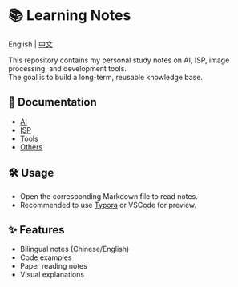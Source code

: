 # 📚 Learning Notes

English | [中文](./README-zh.md)

This repository contains my personal study notes on AI, ISP, image processing, and development tools.  
The goal is to build a long-term, reusable knowledge base.

## 📂 Documentation
- [AI](./docs/AI)
- [ISP](./docs/ISP)
- [Tools](./docs/Tools)
- [Others](./docs/Others)

## 🛠️ Usage
- Open the corresponding Markdown file to read notes.
- Recommended to use [Typora](https://typora.io/) or VSCode for preview.

## ✨ Features
- Bilingual notes (Chinese/English)
- Code examples
- Paper reading notes
- Visual explanations
